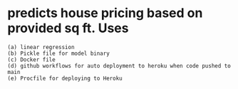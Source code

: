# predicts house pricing based on provided sq ft. Uses 
    (a) linear regression
    (b) Pickle file for model binary
    (c) Docker file
    (d) github workflows for auto deployment to heroku when code pushed to main
    (e) Procfile for deploying to Heroku
    
